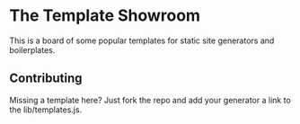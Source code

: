 # The Template Showroom

This is a board of some popular templates for static site generators and
boilerplates.

## Contributing

Missing a template here? Just fork the repo and add your generator a link to the lib/templates.js.
